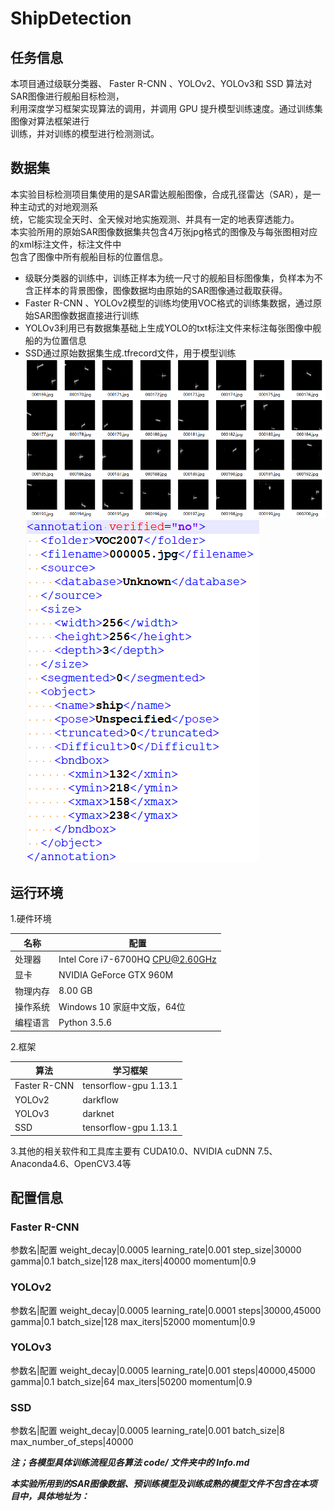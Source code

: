 # ShipDetection
## 任务信息
   本项目通过级联分类器、 Faster R-CNN 、YOLOv2、YOLOv3和 SSD 算法对SAR图像进行舰船目标检测，  
利用深度学习框架实现算法的调用，并调用 GPU 提升模型训练速度。通过训练集图像对算法框架进行  
训练，并对训练的模型进行检测测试。  
## 数据集
   本实验目标检测项目集使用的是SAR雷达舰船图像，合成孔径雷达（SAR），是一种主动式的对地观测系  
统，它能实现全天时、全天候对地实施观测、并具有一定的地表穿透能力。  
本实验所用的原始SAR图像数据集共包含4万张jpg格式的图像及与每张图相对应的xml标注文件，标注文件中  
包含了图像中所有舰船目标的位置信息。
* 级联分类器的训练中，训练正样本为统一尺寸的舰船目标图像集，负样本为不含正样本的背景图像，图像数据均由原始的SAR图像通过截取获得。
* Faster R-CNN 、YOLOv2模型的训练均使用VOC格式的训练集数据，通过原始SAR图像数据直接进行训练
* YOLOv3利用已有数据集基础上生成YOLO的txt标注文件来标注每张图像中舰船的为位置信息
* SSD通过原始数据集生成.tfrecord文件，用于模型训练  
![image](https://github.com/liuyang806/ShipDetection/blob/master/SARimg.png)
![image](https://github.com/liuyang806/ShipDetection/blob/master/SARxml.png)
## 运行环境
1.硬件环境

名称|配置
----|----
处理器|Intel Core i7-6700HQ CPU@2.60GHz
显卡|NVIDIA GeForce GTX 960M
物理内存|8.00 GB
操作系统|Windows 10 家庭中文版，64位
编程语言|Python 3.5.6

2.框架

算法|学习框架
----|----
Faster R-CNN|tensorflow-gpu 1.13.1
YOLOv2|darkflow
YOLOv3|darknet
SSD|tensorflow-gpu 1.13.1

3.其他的相关软件和工具库主要有 CUDA10.0、NVIDIA cuDNN 7.5、Anaconda4.6、OpenCV3.4等

## 配置信息

### Faster R-CNN

参数名|配置
weight_decay|0.0005
learning_rate|0.001
step_size|30000
gamma|0.1
batch_size|128
max_iters|40000
momentum|0.9

### YOLOv2

参数名|配置
weight_decay|0.0005
learning_rate|0.0001
steps|30000,45000
gamma|0.1
batch_size|128
max_iters|52000
momentum|0.9

### YOLOv3

参数名|配置
weight_decay|0.0005
learning_rate|0.001
steps|40000,45000
gamma|0.1
batch_size|64
max_iters|50200
momentum|0.9

### SSD

参数名|配置
weight_decay|0.0005
learning_rate|0.001
batch_size|8
max_number_of_steps|40000

***注；各模型具体训练流程见各算法 code/ 文件夹中的 Info.md***

***本实验所用到的SAR图像数据、预训练模型及训练成熟的模型文件不包含在本项目中，具体地址为：***
